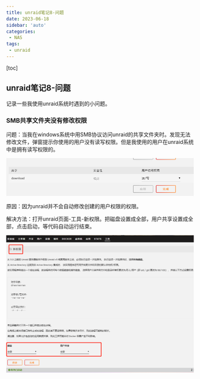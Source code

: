 ```yaml
---
title: unraid笔记8-问题
date: 2023-06-18
sidebar: 'auto'
categories: 
 - NAS
tags:
 - unraid
---
```


[toc]

## unraid笔记8-问题

记录一些我使用unraid系统时遇到的小问题。

### SMB共享文件夹没有修改权限

问题：当我在windows系统中用SMB协议访问unraid的共享文件夹时。发现无法修改文件，弹窗提示你使用的用户没有读写权限。但是我使用的用户在unraid系统中是拥有读写权限的。

![unraid_20230618162915.png](../blog_img/unraid_20230618162915.png)

原因：因为unraid并不会自动修改创建的用户权限的权限。

解决方法：打开unraid页面-工具-新权限。把磁盘设置成全部，用户共享设置成全部，点击启动，等代码自动运行结束。

![unraid_20230618163102.png](../blog_img/unraid_20230618163102.png)



